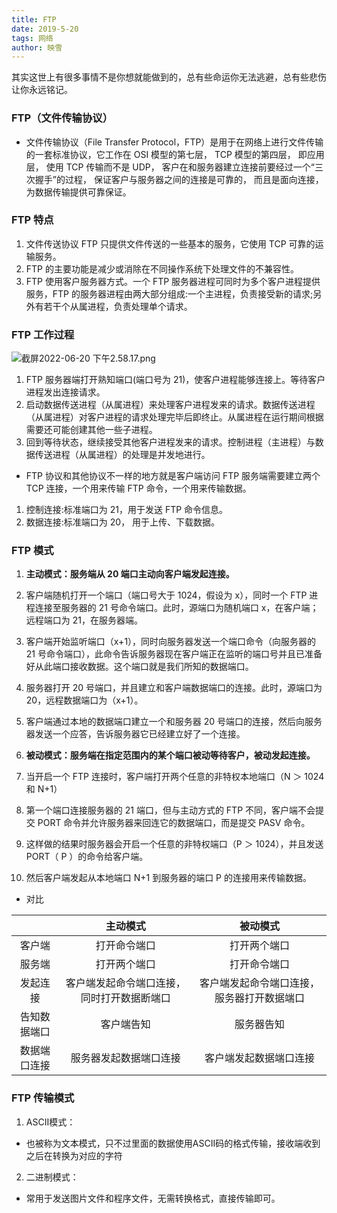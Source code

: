```yaml
---
title: FTP
date: 2019-5-20
tags: 网络
author: 映雪
---
```


其实这世上有很多事情不是你想就能做到的，总有些命运你无法逃避，总有些悲伤让你永远铭记。

<!--more-->

### FTP（文件传输协议）

- 文件传输协议（File Transfer Protocol，FTP）是用于在网络上进行文件传输的一套标准协议，它工作在 OSI 模型的第七层， TCP 模型的第四层， 即应用层， 使用 TCP 传输而不是 UDP， 客户在和服务器建立连接前要经过一个“三次握手”的过程， 保证客户与服务器之间的连接是可靠的， 而且是面向连接， 为数据传输提供可靠保证。

### FTP 特点

1. 文件传送协议 FTP 只提供文件传送的一些基本的服务，它使用 TCP 可靠的运输服务。
2. FTP 的主要功能是减少或消除在不同操作系统下处理文件的不兼容性。
3. FTP 使用客户服务器方式。一个 FTP 服务器进程可同时为多个客户进程提供服务，FTP 的服务器进程由两大部分组成:一个主进程，负责接受新的请求;另外有若干个从属进程，负责处理单个请求。

### FTP 工作过程

![截屏2022-06-20 下午2.58.17.png](/images/2022/06/20/bO9QJsFLyqka3IU.png)

1. FTP 服务器端打开熟知端口(端口号为 21)，使客户进程能够连接上。等待客户进程发出连接请求。
2. 启动数据传送进程（从属进程）来处理客户进程发来的请求。数据传送进程（从属进程）对客户进程的请求处理完毕后即终止。从属进程在运行期间根据需要还可能创建其他一些子进程。
3. 回到等待状态，继续接受其他客户进程发来的请求。控制进程（主进程）与数据传送进程（从属进程）的处理是并发地进行。

- FTP 协议和其他协议不一样的地方就是客户端访问 FTP 服务端需要建立两个 TCP 连接，一个用来传输 FTP 命令，一个用来传输数据。

1. 控制连接:标准端口为 21，用于发送 FTP 命令信息。
2. 数据连接:标准端口为 20， 用于上传、下载数据。

### FTP 模式

1. **主动模式：服务端从 20 端口主动向客户端发起连接。**

1. 客户端随机打开一个端口（端口号大于 1024，假设为 x），同时一个 FTP 进程连接至服务器的 21 号命令端口。此时，源端口为随机端口 x，在客户端；远程端口为 21，在服务器端。
1. 客户端开始监听端口（x+1），同时向服务器发送一个端口命令（向服务器的 21 号命令端口），此命令告诉服务器现在客户端正在监听的端口号并且已准备好从此端口接收数据。这个端口就是我们所知的数据端口。
1. 服务器打开 20 号端口，并且建立和客户端数据端口的连接。此时，源端口为 20，远程数据端口为（x+1）。
1. 客户端通过本地的数据端口建立一个和服务器 20 号端口的连接，然后向服务器发送一个应答，告诉服务器它已经建立好了一个连接。

1. **被动模式：服务端在指定范围内的某个端口被动等待客户，被动发起连接。**

1. 当开启一个 FTP 连接时，客户端打开两个任意的非特权本地端口（N ＞ 1024 和 N+1）
1. 第一个端口连接服务器的 21 端口，但与主动方式的 FTP 不同，客户端不会提交 PORT 命令并允许服务器来回连它的数据端口，而是提交 PASV 命令。
1. 这样做的结果时服务器会开启一个任意的非特权端口（P ＞ 1024），并且发送 PORT（ P ）的命令给客户端。
1. 然后客户端发起从本地端口 N+1 到服务器的端口 P 的连接用来传输数据。

- 对比

|              |                  主动模式                  |                  被动模式                  |
| :----------: | :----------------------------------------: | :----------------------------------------: |
|    客户端    |                打开命令端口                |                打开两个端口                |
|    服务端    |                打开两个端口                |                打开命令端口                |
|   发起连接   | 客户端发起命令端口连接，同时打开数据断端口 | 客户端发起命令端口连接，服务器打开数据端口 |
| 告知数据端口 |                 客户端告知                 |                 服务器告知                 |
| 数据端口连接 |           服务器发起数据端口连接           |           客户端发起数据端口连接           |


### FTP 传输模式 

1. ASCII模式：

- 也被称为文本模式，只不过里面的数据使用ASCII码的格式传输，接收端收到之后在转换为对应的字符

2. 二进制模式：

- 常用于发送图片文件和程序文件，无需转换格式，直接传输即可。